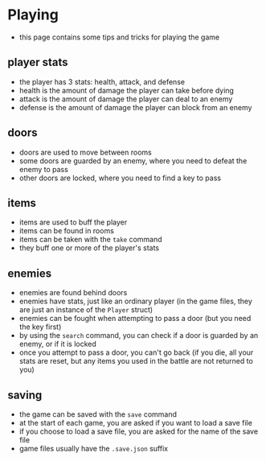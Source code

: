 # Playing
- this page contains some tips and tricks for playing the game
## player stats
- the player has 3 stats: health, attack, and defense
- health is the amount of damage the player can take before dying
- attack is the amount of damage the player can deal to an enemy
- defense is the amount of damage the player can block from an enemy
## doors
- doors are used to move between rooms
- some doors are guarded by an enemy, where you need to defeat the enemy to pass
- other doors are locked, where you need to find a key to pass
## items
- items are used to buff the player
- items can be found in rooms
- items can be taken with the `take` command
- they buff one or more of the player's stats
## enemies
- enemies are found behind doors
- enemies have stats, just like an ordinary player (in the game files, they are just an instance of the `Player` struct)
- enemies can be fought when attempting to pass a door (but you need the key first)
- by using the `search` command, you can check if a door is guarded by an enemy, or if it is locked
- once you attempt to pass a door, you can't go back (if you die, all your stats are reset, but any items you used in the battle are not returned to you)
## saving
- the game can be saved with the `save` command
- at the start of each game, you are asked if you want to load a save file
- if you choose to load a save file, you are asked for the name of the save file
- game files usually have the `.save.json` suffix
